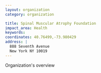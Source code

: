 ```yaml
---
layout: organization
category: organization

title: Spinal Muscular Atrophy Foundation
impact_area: Health
keywords: 
coordinates: 40.76499,-73.980429
address: |
  888 Seventh Avenue
  New York NY 10019
---
```

Organization's overview
